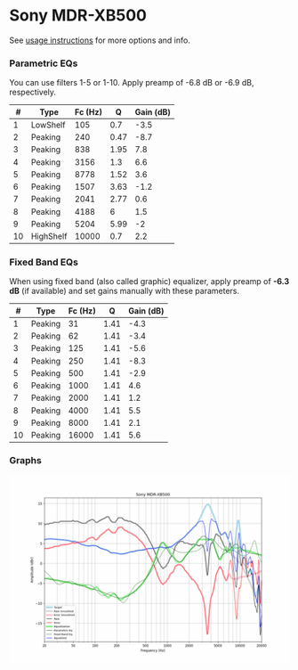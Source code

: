 # Sony MDR-XB500
See [usage instructions](https://github.com/jaakkopasanen/AutoEq#usage) for more options and info.

### Parametric EQs
You can use filters 1-5 or 1-10. Apply preamp of -6.8 dB or -6.9 dB, respectively.

|   # | Type      |   Fc (Hz) |    Q |   Gain (dB) |
|-----|-----------|-----------|------|-------------|
|   1 | LowShelf  |       105 | 0.7  |        -3.5 |
|   2 | Peaking   |       240 | 0.47 |        -8.7 |
|   3 | Peaking   |       838 | 1.95 |         7.8 |
|   4 | Peaking   |      3156 | 1.3  |         6.6 |
|   5 | Peaking   |      8778 | 1.52 |         3.6 |
|   6 | Peaking   |      1507 | 3.63 |        -1.2 |
|   7 | Peaking   |      2041 | 2.77 |         0.6 |
|   8 | Peaking   |      4188 | 6    |         1.5 |
|   9 | Peaking   |      5204 | 5.99 |        -2   |
|  10 | HighShelf |     10000 | 0.7  |         2.2 |

### Fixed Band EQs
When using fixed band (also called graphic) equalizer, apply preamp of **-6.3 dB** (if available) and set gains manually with these parameters.

|   # | Type    |   Fc (Hz) |    Q |   Gain (dB) |
|-----|---------|-----------|------|-------------|
|   1 | Peaking |        31 | 1.41 |        -4.3 |
|   2 | Peaking |        62 | 1.41 |        -3.4 |
|   3 | Peaking |       125 | 1.41 |        -5.6 |
|   4 | Peaking |       250 | 1.41 |        -8.3 |
|   5 | Peaking |       500 | 1.41 |        -2.9 |
|   6 | Peaking |      1000 | 1.41 |         4.6 |
|   7 | Peaking |      2000 | 1.41 |         1.2 |
|   8 | Peaking |      4000 | 1.41 |         5.5 |
|   9 | Peaking |      8000 | 1.41 |         2.1 |
|  10 | Peaking |     16000 | 1.41 |         5.6 |

### Graphs
![](./Sony%20MDR-XB500.png)
